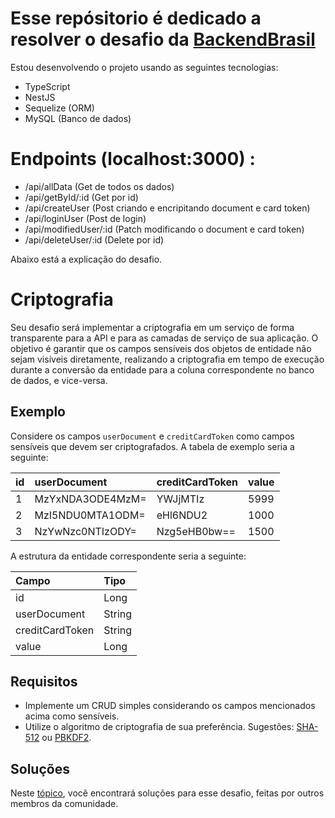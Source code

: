 # Esse repósitorio é dedicado a resolver o desafio da [BackendBrasil](https://github.com/backend-br/desafios?tab=readme-ov-file)

Estou desenvolvendo o projeto usando as seguintes tecnologias:

- TypeScript
- NestJS
- Sequelize (ORM)
- MySQL (Banco de dados)

# Endpoints (localhost:3000) :
  -  /api/allData (Get de todos os dados)
  -  /api/getById/:id (Get por id)
  -  /api/createUser (Post criando e encripitando document e card token)
  -  /api/loginUser (Post de login)
  -  /api/modifiedUser/:id (Patch modificando o document e card token)
  -  /api/deleteUser/:id (Delete por id)


Abaixo está a explicação do desafio.

# Criptografia

Seu desafio será implementar a criptografia em um serviço de forma transparente para a API e para as camadas de
serviço de sua aplicação. O objetivo é garantir que os campos sensíveis dos objetos de entidade não sejam visíveis
diretamente, realizando a criptografia em tempo de execução durante a conversão da entidade para a coluna correspondente
no banco de dados, e vice-versa.

## Exemplo

Considere os campos `userDocument` e `creditCardToken` como campos sensíveis que devem ser criptografados. A tabela de
exemplo seria a seguinte:

| id  | userDocument     | creditCardToken | value |
| :-- | :--------------- | :-------------- | :---- |
| 1   | MzYxNDA3ODE4MzM= | YWJjMTIz        | 5999  |
| 2   | MzI5NDU0MTA1ODM= | eHl6NDU2        | 1000  |
| 3   | NzYwNzc0NTIzODY= | Nzg5eHB0bw==    | 1500  |

A estrutura da entidade correspondente seria a seguinte:

| Campo           | Tipo   |
| :-------------- | :----- |
| id              | Long   |
| userDocument    | String |
| creditCardToken | String |
| value           | Long   |

## Requisitos

- Implemente um CRUD simples considerando os campos mencionados acima como sensíveis.
- Utilize o algoritmo de criptografia de sua preferência. Sugestões: [SHA-512](https://en.wikipedia.org/wiki/SHA-2) ou
  [PBKDF2](https://en.wikipedia.org/wiki/PBKDF2).

## Soluções

Neste [tópico](SOLUTIONS.md), você encontrará soluções para esse desafio, feitas por outros membros da comunidade.
